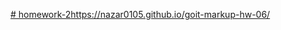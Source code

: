 [# homework-2](https://nazar0105.github.io/goit-markup-hw-06/)https://nazar0105.github.io/goit-markup-hw-06/
